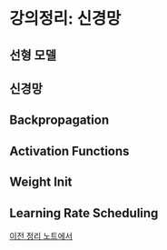 # 강의정리: 신경망

## 선형 모델

## 신경망

## Backpropagation

## Activation Functions

## Weight Init

## Learning Rate Scheduling

[이전 정리 노트에서 ](https://github.com/ehekafhr/Boostcourse/blob/main/week2/9_09.md)
